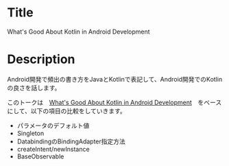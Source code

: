 # Title 

What's Good About Kotlin in Android Development

# Description

Android開発で頻出の書き方をJavaとKotlinで表記して、Android開発でのKotlinの良さを話します。

このトークは　[What's Good About Kotlin in Android Development](http://shiraji.github.io/blog/2016/12/11/whats-good-about-kotlin-in-android-development/)　をベースにして、以下の項目の比較をしていきます。

* パラメータのデフォルト値
* Singleton
* DatabindingのBindingAdapter指定方法
* createIntent/newInstance
* BaseObservable
